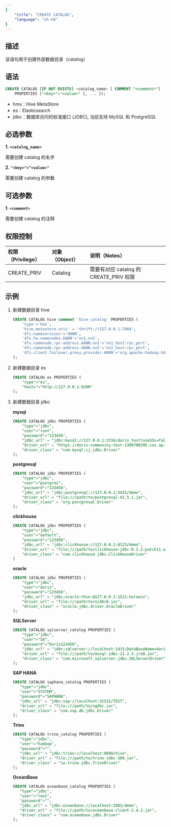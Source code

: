 ```yaml
---
{
    "title": "CREATE CATALOG",
    "language": "zh-CN"
}
---
```


## 描述

该语句用于创建外部数据目录（catalog）

## 语法

```sql
CREATE CATALOG [IF NOT EXISTS] <catalog_name> [ COMMENT "<comment>"]
	PROPERTIES ("<key>"="<value>" [, ... ]);
```

* hms：Hive MetaStore
* es：Elasticsearch
* jdbc：数据库访问的标准接口 (JDBC), 当前支持 MySQL 和 PostgreSQL


## 必选参数

**1. `<catalog_name>`**

需要创建 catalog 的名字

**2. `"<key>"="<value>"`**

需要创建 catalog 的参数

## 可选参数

**1. `<comment>`**

需要创建 catalog 的注释

## 权限控制
| 权限（Privilege） | 对象（Object） | 说明（Notes）                  |
|:--------------|:-----------|:---------------------------|
| CREATE_PRIV   | Catalog    | 需要有对应 catalog 的 CREATE_PRIV 权限 |

## 示例

1. 新建数据目录 hive

	```sql
	CREATE CATALOG hive comment 'hive catalog' PROPERTIES (
		'type'='hms',
		'hive.metastore.uris' = 'thrift://127.0.0.1:7004',
		'dfs.nameservices'='HANN',
		'dfs.ha.namenodes.HANN'='nn1,nn2',
		'dfs.namenode.rpc-address.HANN.nn1'='nn1_host:rpc_port',
		'dfs.namenode.rpc-address.HANN.nn2'='nn2_host:rpc_port',
		'dfs.client.failover.proxy.provider.HANN'='org.apache.hadoop.hdfs.server.namenode.ha.ConfiguredFailoverProxyProvider'
	);
	```

2. 新建数据目录 es

	```sql
	CREATE CATALOG es PROPERTIES (
		"type"="es",
		"hosts"="http://127.0.0.1:9200"
	);
	```

3. 新建数据目录 jdbc

	**mysql**

	```sql
 	CREATE CATALOG jdbc PROPERTIES (
		"type"="jdbc",
		"user"="root",
		"password"="123456",
		"jdbc_url" = "jdbc:mysql://127.0.0.1:3316/doris_test?useSSL=false",
		"driver_url" = "https://doris-community-test-1308700295.cos.ap-hongkong.myqcloud.com/jdbc_driver/mysql-connector-java-8.0.25.jar",
		"driver_class" = "com.mysql.cj.jdbc.Driver"
	);
	```

	**postgresql**

	```sql
	CREATE CATALOG jdbc PROPERTIES (
		"type"="jdbc",
		"user"="postgres",
		"password"="123456",
		"jdbc_url" = "jdbc:postgresql://127.0.0.1:5432/demo",
		"driver_url" = "file:///path/to/postgresql-42.5.1.jar",
		"driver_class" = "org.postgresql.Driver"
	);
	```
 
    **clickhouse**

    ```sql
    CREATE CATALOG jdbc PROPERTIES (
        "type"="jdbc",
        "user"="default",
        "password"="123456",
        "jdbc_url" = "jdbc:clickhouse://127.0.0.1:8123/demo",
        "driver_url" = "file:///path/to/clickhouse-jdbc-0.3.2-patch11-all.jar",
        "driver_class" = "com.clickhouse.jdbc.ClickHouseDriver"
    )
    ```

	**oracle**
	```sql
	CREATE CATALOG jdbc PROPERTIES (
		"type"="jdbc",
		"user"="doris",
		"password"="123456",
		"jdbc_url" = "jdbc:oracle:thin:@127.0.0.1:1521:helowin",
		"driver_url" = "file:///path/to/ojdbc8.jar",
		"driver_class" = "oracle.jdbc.driver.OracleDriver"
	);	
	```

	**SQLServer**
	```sql
	CREATE CATALOG sqlserver_catalog PROPERTIES (
		"type"="jdbc",
		"user"="SA",
		"password"="Doris123456",
		"jdbc_url" = "jdbc:sqlserver://localhost:1433;DataBaseName=doris_test",
		"driver_url" = "file:///path/to/mssql-jdbc-11.2.3.jre8.jar",
		"driver_class" = "com.microsoft.sqlserver.jdbc.SQLServerDriver"
	);	
	```

    **SAP HANA**
    ```sql
	CREATE CATALOG saphana_catalog PROPERTIES (
       "type"="jdbc",
       "user"="SYSTEM",
       "password"="SAPHANA",
       "jdbc_url" = "jdbc:sap://localhost:31515/TEST",
       "driver_url" = "file:///path/to/ngdbc.jar",
       "driver_class" = "com.sap.db.jdbc.Driver"
	);
    ```

    **Trino**
    ```sql
	CREATE CATALOG trino_catalog PROPERTIES (
       "type"="jdbc",
       "user"="hadoop",
       "password"="",
       "jdbc_url" = "jdbc:trino://localhost:8080/hive",
       "driver_url" = "file:///path/to/trino-jdbc-389.jar",
       "driver_class" = "io.trino.jdbc.TrinoDriver"
	);
    ```

    **OceanBase**
    ```sql
	CREATE CATALOG oceanbase_catalog PROPERTIES (
       "type"="jdbc",
       "user"="root",
       "password"="",
       "jdbc_url" = "jdbc:oceanbase://localhost:2881/demo",
       "driver_url" = "file:///path/to/oceanbase-client-2.4.2.jar",
       "driver_class" = "com.oceanbase.jdbc.Driver"
	);
    ```
